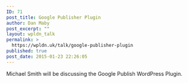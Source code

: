 ```yaml
---
ID: 71
post_title: Google Publisher Plugin
author: Dan Maby
post_excerpt: ""
layout: wpldn_talk
permalink: >
  https://wpldn.uk/talk/google-publisher-plugin
published: true
post_date: 2015-01-23 22:26:05
---
```

Michael Smith will be discussing the Google Publish WordPress Plugin.